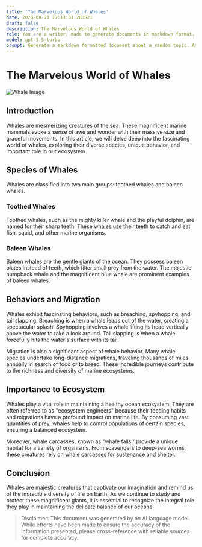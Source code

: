 ```yaml
---
title: 'The Marvelous World of Whales'
date: 2023-08-21 17:13:01.283521
draft: false
description: The Marvelous World of Whales
role: You are a writer, made to generate documents in markdown format. It is very important that all of the documents you generate are in valid markdown format.
model: gpt-3.5-turbo
prompt: Generate a markdown formatted document about a random topic. At the bottom, include a disclaimer explaining that the document was generated by you. The first line of the document should be the title. Make sure that the entire document is in proper markdown format, using a mix of various tags to make the document visually appealing.
---
```


# The Marvelous World of Whales

![Whale Image](https://images.unsplash.com/photo-1500076240682-0e2c0473e043?ixlib=rb-1.2.1&auto=format&fit=crop&w=1050&q=80)

## Introduction
Whales are mesmerizing creatures of the sea. These magnificent marine mammals evoke a sense of awe and wonder with their massive size and graceful movements. In this article, we will delve deep into the fascinating world of whales, exploring their diverse species, unique behavior, and important role in our ecosystem.

## Species of Whales
Whales are classified into two main groups: toothed whales and baleen whales. 

### Toothed Whales
Toothed whales, such as the mighty killer whale and the playful dolphin, are named for their sharp teeth. These whales use their teeth to catch and eat fish, squid, and other marine organisms.

### Baleen Whales
Baleen whales are the gentle giants of the ocean. They possess baleen plates instead of teeth, which filter small prey from the water. The majestic humpback whale and the magnificent blue whale are prominent examples of baleen whales.

## Behaviors and Migration
Whales exhibit fascinating behaviors, such as breaching, spyhopping, and tail slapping. Breaching is when a whale leaps out of the water, creating a spectacular splash. Spyhopping involves a whale lifting its head vertically above the water to take a look around. Tail slapping is when a whale forcefully hits the water's surface with its tail.

Migration is also a significant aspect of whale behavior. Many whale species undertake long-distance migrations, traveling thousands of miles annually in search of food or to breed. These incredible journeys contribute to the richness and diversity of marine ecosystems.

## Importance to Ecosystem
Whales play a vital role in maintaining a healthy ocean ecosystem. They are often referred to as "ecosystem engineers" because their feeding habits and migrations have a profound impact on marine life. By consuming vast quantities of prey, whales help to control populations of certain species, ensuring a balanced ecosystem.

Moreover, whale carcasses, known as "whale falls," provide a unique habitat for a variety of organisms. From scavengers to deep-sea worms, these creatures rely on whale carcasses for sustenance and shelter.

## Conclusion
Whales are majestic creatures that captivate our imagination and remind us of the incredible diversity of life on Earth. As we continue to study and protect these magnificent giants, it is essential to recognize the integral role they play in maintaining the delicate balance of our oceans.

> Disclaimer: This document was generated by an AI language model. While efforts have been made to ensure the accuracy of the information presented, please cross-reference with reliable sources for complete accuracy.